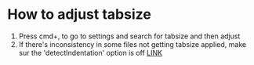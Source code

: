 # How to adjust tabsize

1. Press cmd+, to go to settings and search for tabsize and then adjust
2. If there's inconsistency in some files not getting tabsize applied, make sur the 'detectIndentation' option is off [LINK](https://stackoverflow.com/questions/29972396/how-can-i-customize-the-tab-to-space-conversion-factor)
